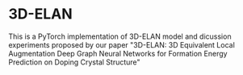 # 3D-ELAN
This is a PyTorch implementation of 3D-ELAN model and dicussion experiments proposed by our paper "3D-ELAN: 3D Equivalent Local Augmentation Deep Graph Neural Networks for Formation Energy Prediction on Doping Crystal Structure"
